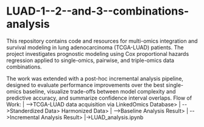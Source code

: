 # LUAD-1--2--and-3--combinations-analysis
This repository contains code and resources for multi-omics integration and survival modeling in lung adenocarcinoma (TCGA-LUAD) patients. The project investigates prognostic modeling using Cox proportional hazards regression applied to single-omics, pairwise, and triple-omics data combinations.

The work was extended with a post-hoc incremental analysis pipeline, designed to evaluate performance improvements over the best single-omics baseline, visualize trade-offs between model complexity and predictive accuracy, and summarize confidence interval overlaps.
Flow of Work:
 | -->TCGA-LUAD data acquisition via LinkedOmics Database>
 | -->Standerdized Data> Harmonized Data>
 | -->Baseline Analysis Result>
 | -->Incremental Analysis Result>
 |->LUAD_analysis.ipynb
